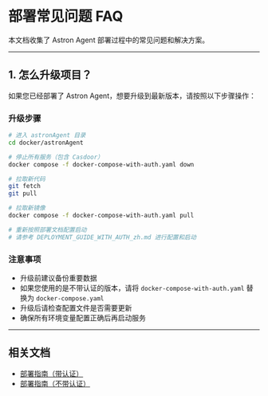 # 部署常见问题 FAQ

本文档收集了 Astron Agent 部署过程中的常见问题和解决方案。

---

## 1. 怎么升级项目？

如果您已经部署了 Astron Agent，想要升级到最新版本，请按照以下步骤操作：

### 升级步骤

```bash
# 进入 astronAgent 目录
cd docker/astronAgent

# 停止所有服务（包含 Casdoor）
docker compose -f docker-compose-with-auth.yaml down

# 拉取新代码
git fetch
git pull

# 拉取新镜像
docker compose -f docker-compose-with-auth.yaml pull

# 重新按照部署文档配置启动
# 请参考 DEPLOYMENT_GUIDE_WITH_AUTH_zh.md 进行配置和启动
```

### 注意事项

- 升级前建议备份重要数据
- 如果您使用的是不带认证的版本，请将 `docker-compose-with-auth.yaml` 替换为 `docker-compose.yaml`
- 升级后请检查配置文件是否需要更新
- 确保所有环境变量配置正确后再启动服务

---

## 相关文档

- [部署指南（带认证）](./DEPLOYMENT_GUIDE_WITH_AUTH_zh.md)
- [部署指南（不带认证）](./DEPLOYMENT_GUIDE_zh.md)


